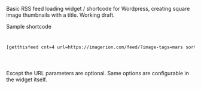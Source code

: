 Basic RSS feed loading widget / shortcode for Wordpress, creating square image thumbnails with a title.
Working draft.

Sample shortcode
<code>
<pre>
[getthisfeed cnt=4 url=https://imagerion.com/feed/?image-tags=mars sort=DESC theme=dark ]
</pre>
</code>

Except the URL parameters are optional. Same options are configurable in the widget itself.

